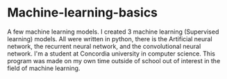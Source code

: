 # Machine-learning-basics
A few machine learning models. I created 3 machine learning (Supervised learning) models. All were written in python, there is the Artificial neural network, the recurrent neural network, and the convolutional neural network. I'm a student at Concordia university in computer science. This program was made on my own time outside of school out of interest in the field of machine learning.
